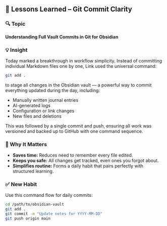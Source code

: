 ## 🧠 Lessons Learned – Git Commit Clarity

### 🔍 Topic
**Understanding Full Vault Commits in Git for Obsidian**

### 💡 Insight

Today marked a breakthrough in workflow simplicity. Instead of committing individual Markdown files one by one, Link used the universal command:

```bash
git add .
```

to stage all changes in the Obsidian vault — a powerful way to commit everything updated during the day, including:

- Manually written journal entries
- AI-generated logs
- Configuration or link changes
- New files and deletions

This was followed by a single commit and push, ensuring all work was versioned and backed up to GitHub with one command sequence.

### 🔧 Why It Matters

- **Saves time:** Reduces need to remember every file edited.
- **Keeps you safe:** All changes get tracked, even ones you forgot about.
- **Simplifies routine:** Forms a daily habit that pairs perfectly with structured learning.

### ✅ New Habit

Use this command flow for daily commits:

```bash
cd /path/to/obsidian-vault
git add .
git commit -m "Update notes for YYYY-MM-DD"
git push origin main
```
